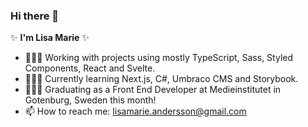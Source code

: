 ### Hi there 👋

✨ **I'm Lisa Marie** ✨ 

- 👩🏻‍💻 Working with projects using mostly TypeScript, Sass, Styled Components, React and Svelte.
- 👩🏻‍🏫 Currently learning Next.js, C#, Umbraco CMS and Storybook.
- 👩🏻‍🎓 Graduating as a Front End Developer at Medieinstitutet in Gotenburg, Sweden this month! 
- 📫 How to reach me: lisamarie.andersson@gmail.com 
